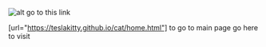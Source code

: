   ![alt](https://teslakitty.github.io/cat/src/w.png) go to this link

  [url="https://teslakitty.github.io/cat/home.html"] to go to main page go here to visit